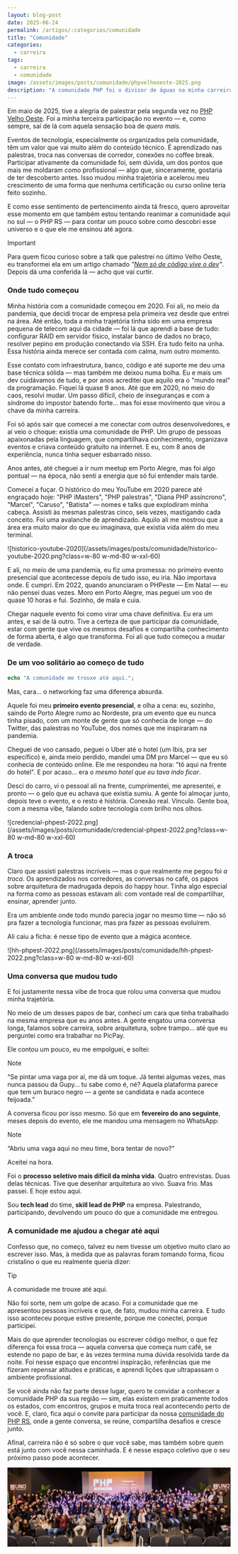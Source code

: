```yaml
---
layout: blog-post
date: 2025-06-24
permalink: /artigos/:categories/comunidade
title: "Comunidade"
categories:
  - carreira
tags:
  - carreira
  - comunidade
image: /assets/images/posts/comunidade/phpvelhooeste-2025.png
description: "A comunidade PHP foi o divisor de águas na minha carreira. Mais do que absorver conteúdo técnico, foi na troca genuína de experiências, no networking sincero e no sentimento de pertencimento que encontrei o combustível para crescer de verdade. A comunidade é muito mais que um espaço de conhecimento — é onde se constrói carreira, se formam referências e se criam conexões que impulsionam o profissional e o ser humano."
---
```


Em maio de 2025, tive a alegria de palestrar pela segunda vez no [PHP Velho Oeste](https://www.phpvelhoeste.com.br/).
Foi a minha terceira participação no evento — e, como sempre, saí de lá com aquela sensação boa de *quero mais*.

Eventos de tecnologia, especialmente os organizados pela comunidade, têm um valor que vai muito além do conteúdo
técnico. É aprendizado nas palestras, troca nas conversas de corredor, conexões no coffee break. Participar ativamente
da comunidade foi, sem dúvida, um dos pontos que mais me moldaram como profissional — algo que, sinceramente, gostaria
de ter descoberto antes. Isso mudou minha trajetória e acelerou meu crescimento de uma forma que nenhuma certificação ou
curso online teria feito sozinho.

E como esse sentimento de pertencimento ainda tá fresco, quero aproveitar esse momento em que também estou tentando
reanimar a comunidade aqui no sul — o PHP RS — para contar um pouco sobre como descobri esse universo e o que ele me
ensinou até agora.

> [!IMPORTANT] 
> Para quem ficou curioso sobre a talk que palestrei no último Velho Oeste, eu transformei ela em um artigo chamado
> *"[Nem só de código vive o dev](/artigos/carreira/nem-so-de-codigo-vive-o-dev)"*.
> Depois dá uma conferida lá — acho que vai curtir.

### Onde tudo começou

Minha história com a comunidade começou em 2020. Foi ali, no meio da pandemia, que decidi trocar de empresa pela
primeira vez desde que entrei na área. Até então, toda a minha trajetória tinha sido em uma empresa pequena de telecom
aqui da cidade — foi lá que aprendi a base de tudo: configurar RAID em servidor físico, instalar banco de dados no
braço, resolver pepino em produção conectando via SSH. Era tudo feito na unha. Essa história ainda merece ser contada
com calma, num outro momento.

Esse contato com infraestrutura, banco, código e até suporte me deu uma base técnica sólida — mas também me deixou numa
bolha. Eu e mais um dev cuidávamos de tudo, e por anos acreditei que aquilo era o "mundo real" da programação. Fiquei lá
quase 9 anos. Até que em 2020, no meio do caos, resolvi mudar. Um passo difícil, cheio de inseguranças e com a síndrome
do impostor batendo forte... mas foi esse movimento que virou a chave da minha carreira.

Foi só após sair que comecei a me conectar com outros desenvolvedores, e aí veio o choque: existia uma comunidade de
PHP. Um grupo de pessoas apaixonadas pela linguagem, que compartilhava conhecimento, organizava eventos e criava
conteúdo gratuito na internet. E eu, com 8 anos de experiência, nunca tinha sequer esbarrado nisso.

Anos antes, até cheguei a ir num meetup em Porto Alegre, mas foi algo pontual — na época, não senti a energia que só fui
entender mais tarde.

Comecei a fuçar. O histórico do meu YouTube em 2020 parece até engraçado hoje: "PHP iMasters", "PHP palestras", "Diana
PHP assíncrono", "Marcel", "Caruso", "Batista" — nomes e talks que explodiram minha cabeça. Assisti às mesmas palestras
cinco, seis vezes, mastigando cada conceito. Foi uma avalanche de aprendizado. Aquilo ali me mostrou que a área era
muito maior do que eu imaginava, que existia vida além do meu terminal.

![historico-youtube-2020](/assets/images/posts/comunidade/historico-youtube-2020.png?class=w-80 w-md-80 w-xxl-60)

E ali, no meio de uma pandemia, eu fiz uma promessa: no primeiro evento presencial que acontecesse depois de tudo isso,
eu iria. Não importava onde. E cumpri. Em 2022, quando anunciaram o PHPeste — Em Natal — eu não pensei duas vezes. Moro
em Porto Alegre, mas peguei um voo de quase 10 horas e fui. Sozinho, de mala e cuia.

Chegar naquele evento foi como virar uma chave definitiva. Eu era um antes, e saí de lá outro. Tive a certeza de que
participar da comunidade, estar com gente que vive os mesmos desafios e compartilha conhecimento de forma aberta, é algo
que transforma. Foi ali que tudo começou a mudar de verdade.

### De um voo solitário ao começo de tudo

```php
echo "A comunidade me trouxe até aqui.";
```

Mas, cara... o networking faz uma diferença absurda.

Aquele foi meu **primeiro evento presencial**, e olha a cena: eu, sozinho, saindo de Porto Alegre rumo ao Nordeste, pra
um evento que eu nunca tinha pisado, com um monte de gente que só conhecia de longe — do Twitter, das palestras no
YouTube, dos nomes que me inspiraram na pandemia.

Cheguei de voo cansado, peguei o Uber até o hotel (um Ibis, pra ser específico) e, ainda meio perdido, mandei uma DM pro
Marcel — que eu só conhecia de conteúdo online. Ele me respondeu na hora: "tô aqui na frente do hotel". E por acaso… era
o *mesmo hotel que eu tava indo ficar*.

Desci do carro, vi o pessoal ali na frente, cumprimentei, me apresentei, e pronto — o gelo que eu achava que existia
sumiu. A gente foi almoçar junto, depois teve o evento, e o resto é história. Conexão real. Vínculo. Gente boa, com a
mesma vibe, falando sobre tecnologia com brilho nos olhos.

![credencial-phpest-2022.png](/assets/images/posts/comunidade/credencial-phpest-2022.png?class=w-80 w-md-80 w-xxl-60)

### A troca

Claro que assisti palestras incríveis — mas o que realmente me pegou foi *a troca*. Os aprendizados nos corredores, as
conversas no café, os papos sobre arquitetura de madrugada depois do happy hour. Tinha algo especial na forma como as
pessoas estavam ali: com vontade real de compartilhar, ensinar, aprender junto.

Era um ambiente onde todo mundo parecia jogar no mesmo time — não só pra fazer a tecnologia funcionar, mas pra fazer as
pessoas evoluírem.

Ali caiu a ficha: é nesse tipo de evento que a mágica acontece.

![hh-phpest-2022.png](/assets/images/posts/comunidade/hh-phpest-2022.png?class=w-80 w-md-80 w-xxl-60)

### Uma conversa que mudou tudo

E foi justamente nessa vibe de troca que rolou uma conversa que mudou minha trajetória.

No meio de um desses papos de bar, conheci um cara que tinha trabalhado na mesma empresa que eu anos antes. A gente
engatou uma conversa longa, falamos sobre carreira, sobre arquitetura, sobre trampo… até que eu perguntei como era
trabalhar no PicPay.

Ele contou um pouco, eu me empolguei, e soltei:

> [!NOTE]
> “Se pintar uma vaga por aí, me dá um toque. Já tentei algumas vezes, mas nunca passou da Gupy… tu sabe como é, né?
> Aquela plataforma parece que tem um buraco negro — a gente se candidata e nada acontece feijoada.”

A conversa ficou por isso mesmo. Só que em **fevereiro do ano seguinte**, meses depois do evento, ele me mandou uma
mensagem no WhatsApp:

> [!NOTE]
> “Abriu uma vaga aqui no meu time, bora tentar de novo?”

Aceitei na hora.

Foi o **processo seletivo mais difícil da minha vida**. Quatro entrevistas. Duas delas técnicas. Tive que desenhar
arquitetura ao vivo. Suava frio. Mas passei. E hoje estou aqui.

Sou **tech lead** do time, **skill lead de PHP** na empresa. Palestrando, participando, devolvendo um pouco do que a
comunidade me entregou.

### A comunidade me ajudou a chegar até aqui

Confesso que, no começo, talvez eu nem tivesse um objetivo muito claro ao escrever isso. Mas, à medida que as palavras
foram tomando forma, ficou cristalino o que eu realmente queria dizer:

> [!TIP]
> A comunidade me trouxe até aqui.

Não foi sorte, nem um golpe de acaso. Foi a comunidade que me apresentou pessoas incríveis e que, de fato, mudou minha
carreira. E tudo isso aconteceu porque estive presente, porque me conectei, porque participei.

Mais do que aprender tecnologias ou escrever código melhor, o que fez diferença foi essa troca — aquela conversa que
começa num café, se estende no papo de bar, e às vezes termina numa dúvida resolvida tarde da noite. Foi nesse espaço
que encontrei inspiração, referências que me fizeram repensar atitudes e práticas, e aprendi lições que ultrapassam o
ambiente profissional.

Se você ainda não faz parte desse lugar, quero te convidar a conhecer a comunidade PHP da sua região — sim, elas existem
em praticamente todos os estados, com encontros, grupos e muita troca real acontecendo perto de você. E, claro, fica
aqui o convite para participar da nossa [comunidade do PHP RS](https://t.me/phprs), onde a gente conversa, se reúne,
compartilha desafios e cresce junto.

Afinal, carreira não é só sobre o que você sabe, mas também sobre quem está junto com você nessa caminhada. E é nesse
espaço coletivo que o seu próximo passo pode acontecer.

![phpvelhooeste-2025.png](/assets/images/posts/comunidade/phpvelhooeste-2025.png)
